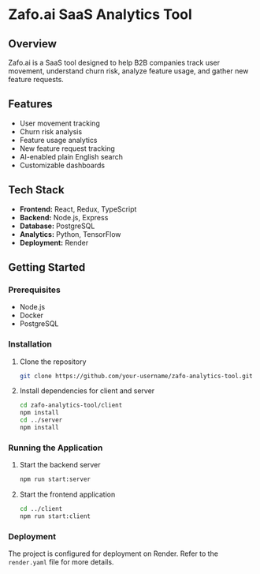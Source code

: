 # Zafo.ai SaaS Analytics Tool

## Overview
Zafo.ai is a SaaS tool designed to help B2B companies track user movement, understand churn risk, analyze feature usage, and gather new feature requests.

## Features
- User movement tracking
- Churn risk analysis
- Feature usage analytics
- New feature request tracking
- AI-enabled plain English search
- Customizable dashboards

## Tech Stack
- **Frontend:** React, Redux, TypeScript
- **Backend:** Node.js, Express
- **Database:** PostgreSQL
- **Analytics:** Python, TensorFlow
- **Deployment:** Render

## Getting Started
### Prerequisites
- Node.js
- Docker
- PostgreSQL

### Installation
1. Clone the repository
   ```sh
   git clone https://github.com/your-username/zafo-analytics-tool.git
   ```
2. Install dependencies for client and server
   ```sh
   cd zafo-analytics-tool/client
   npm install
   cd ../server
   npm install
   ```

### Running the Application
1. Start the backend server
   ```sh
   npm run start:server
   ```
2. Start the frontend application
   ```sh
   cd ../client
   npm run start:client
   ```

### Deployment
The project is configured for deployment on Render. Refer to the `render.yaml` file for more details.
